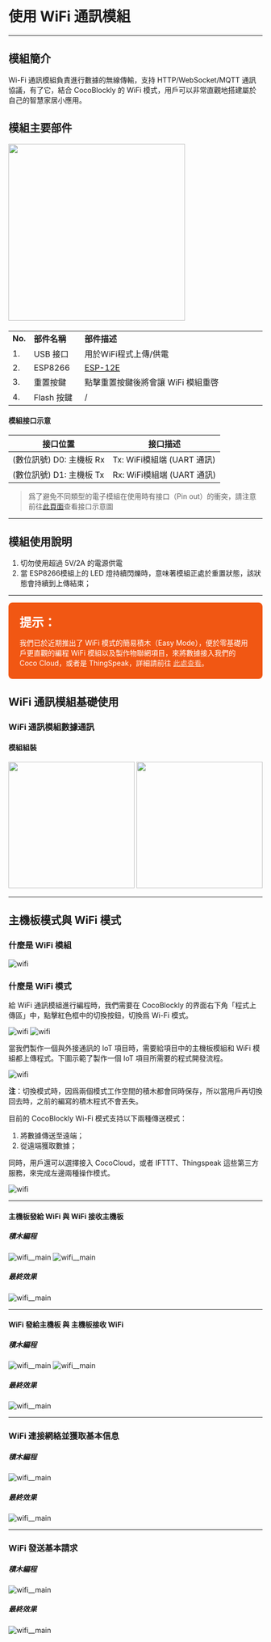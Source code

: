 # 使用 WiFi 通訊模組
---

## 模組簡介

Wi-Fi 通訊模組負責進行數據的無線傳輸，支持 HTTP/WebSocket/MQTT 通訊協議，有了它，結合 CocoBlockly 的 WiFi 模式，用戶可以非常直觀地搭建屬於自己的智慧家居小應用。

## 模組主要部件

<img src="/media/cocomod/modPic_0003_R0010176.jpg" width="350"/>

<table style="margin-top:20px;">
	<tr>
		<td width="6%" style="font-weight: bold;">No.</td>
		<td width="20%" style="font-weight: bold;">部件名稱</td>
		<td style="font-weight: bold;">部件描述</td>
	</tr>
	<tr>
		<td>1.</td>
		<td>USB 接口</td>
		<td>用於WiFi程式上傳/供電</td>
	</tr>
	<tr>
		<td>2.</td>
		<td>ESP8266</td>
		<td><a href='https://www.kloppenborg.net/images/blog/esp8266/esp8266-esp12e-specs.pdf' target='_blank'>ESP-12E</a></td>
	</tr>
	<tr>
		<td>3.</td>
		<td>重置按鍵</td>
		<td>點擊重置按鍵後將會讓 WiFi 模組重啓</td>
	</tr>
	<tr>
		<td>4.</td>
		<td>Flash 按鍵</td>
		<td>/</td>
	</tr>
</table>


#### 模組接口示意

| 接口位置 | 接口描述           |
| -------- | ------------------ |
| (數位訊號) D0: 主機板 Rx    | Tx: WiFi模組端 (UART 通訊)       |
| (數位訊號) D1: 主機板 Tx   | Rx: WiFi模組端 (UART 通訊) |

> 爲了避免不同類型的電子模組在使用時有接口（Pin out）的衝突，請注意前往[此頁面](/cocomod/pinout-map)查看接口示意圖

---

## 模組使用說明

1. 切勿使用超過 5V/2A 的電源供電
2. 當 ESP8266模組上的 LED 燈持續閃爍時，意味著模組正處於重置狀態，該狀態會持續到上傳結束；

---

<div style="border-radius:8px;background-color:#f15713; color:#fff;padding:20px 22px;">
	<b style="color:#fff;font-size:24px;padding-bottom:-20px;">提示：</b>
	<p style="margin-bottom:2px;">我們已於近期推出了 WiFi 模式的簡易積木（Easy Mode），便於零基礎用戶更直觀的編程 WiFi 模組以及製作物聯網項目，來將數據接入我們的 Coco Cloud，或者是 ThingSpeak，詳細請前往 <a href="../#/cocomod/wifi-easymode" style="text-decoration:underline;color:rgba(255,255,255,.75);">此處查看</a>。</p>
</div>

## WiFi 通訊模組基礎使用

### WiFi 通訊模組數據通訊

#### 模組組裝

<img src="/media/wifi__main--split.jpeg" width="250"/>
<img src="/media/wifi__main--assemble.jpeg" width="250"/>

---

## 主機板模式與 WiFi 模式

### 什麼是 WiFi 模組

![wifi](../media/intro_wifi_1.png)

### 什麼是 WiFi 模式

給 WiFi 通訊模組進行編程時，我們需要在 CocoBlockly 的界面右下角「程式上傳區」中，點擊紅色框中的切換按鈕，切換爲 Wi-Fi 模式。

![wifi](../media/intro_wifi_3.png)
![wifi](../media/intro_wifi_2.png)

當我們製作一個與外接通訊的 IoT 項目時，需要給項目中的主機板模組和 WiFi 模組都上傳程式。下圖示範了製作一個 IoT 項目所需要的程式開發流程。

![wifi](../media/intro_wifi_4.png)

**注**：切換模式時，因爲兩個模式工作空間的積木都會同時保存，所以當用戶再切換回去時，之前的編寫的積木程式不會丟失。

目前的 CocoBlockly Wi-Fi 模式支持以下兩種傳送模式：

1. 將數據傳送至遠端；
2. 從遠端獲取數據；

<!-- pagebreak -->

同時，用戶還可以選擇接入 CocoCloud，或者 IFTTT、Thingspeak 這些第三方服務，來完成左邊兩種操作模式。

![wifi](../media/intro_wifi_5.png)

---
#### 主機板發給 WiFi 與 WiFi 接收主機板

##### 積木編程

![wifi__main](../media/wifi__main--blockly-1-1.jpeg)
![wifi__main](../media/wifi__main--blockly-1-2.jpeg)

##### 最終效果

![wifi__main](../media/wifi__main--sample-1.jpeg)

---

#### WiFi 發給主機板 與 主機板接收 WiFi

##### 積木編程

![wifi__main](../media/wifi__main--blockly-2-1.jpeg)
![wifi__main](../media/wifi__main--blockly-2-2.jpeg)

##### 最終效果

![wifi__main](../media/wifi__main--sample-2.jpeg)

---

### WiFi 連接網絡並獲取基本信息

##### 積木編程

![wifi__main](../media/wifi__main--blockly-3.jpeg)

##### 最終效果

![wifi__main](../media/wifi__main--sample-3.jpeg)

---

### WiFi 發送基本請求

##### 積木編程

![wifi__main](../media/wifi__main--blockly-4.jpeg)

##### 最終效果

![wifi__main](../media/wifi__main--sample-4.jpeg)

